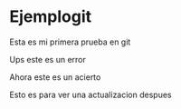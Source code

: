 # Ejemplogit

Esta es mi primera prueba en git

Ups este es un error

Ahora este es un acierto

Esto es para ver una actualizacion despues